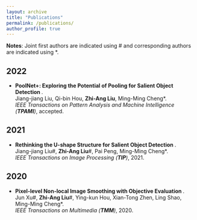 ```yaml
---
layout: archive
title: "Publications"
permalink: /publications/
author_profile: true
---
```

<b>Notes</b>: Joint first authors are indicated using \# and corresponding authors are indicated using \*.

## 2022
* <b>PoolNet+: Exploring the Potential of Pooling for Salient Object Detection </b>. <br>
Jiang-jiang Liu, Qi-bin Hou, <b>Zhi-Ang Liu</b>, Ming-Ming Cheng\*. <br>
<i>IEEE Transactions on Pattern Analysis and Machine Intelligence (**TPAMI**)</i>, accepted. <br>

## 2021
* <b>Rethinking the U-shape Structure for Salient Object Detection </b>. <br>
Jiang-jiang Liu\#, <b>Zhi-Ang Liu</b>\#, Pai Peng, Ming-Ming Cheng\*. <br>
<i>IEEE Transactions on Image Processing (**TIP**)</i>, 2021. <br>

## 2020
* <b>Pixel-level Non-local Image Smoothing with Objective Evaluation </b>. <br>
Jun Xu\#, <b>Zhi-Ang Liu</b>\#, Ying-kun Hou, Xian-Tong Zhen, Ling Shao, Ming-Ming Cheng\*. <br>
<i>IEEE Transactions on Multimedia (**TMM**)</i>, 2020. <br>
